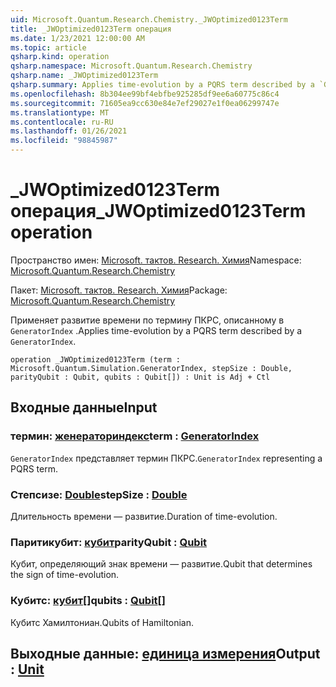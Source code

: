 ```yaml
---
uid: Microsoft.Quantum.Research.Chemistry._JWOptimized0123Term
title: _JWOptimized0123Term операция
ms.date: 1/23/2021 12:00:00 AM
ms.topic: article
qsharp.kind: operation
qsharp.namespace: Microsoft.Quantum.Research.Chemistry
qsharp.name: _JWOptimized0123Term
qsharp.summary: Applies time-evolution by a PQRS term described by a `GeneratorIndex`.
ms.openlocfilehash: 8b304ee99bf4ebfbe925285df9ee6a60775c86c4
ms.sourcegitcommit: 71605ea9cc630e84e7ef29027e1f0ea06299747e
ms.translationtype: MT
ms.contentlocale: ru-RU
ms.lasthandoff: 01/26/2021
ms.locfileid: "98845987"
---
```

# <a name="_jwoptimized0123term-operation"></a><span data-ttu-id="c6734-102">_JWOptimized0123Term операция</span><span class="sxs-lookup"><span data-stu-id="c6734-102">_JWOptimized0123Term operation</span></span>

<span data-ttu-id="c6734-103">Пространство имен: [Microsoft. тактов. Research. Химия](xref:Microsoft.Quantum.Research.Chemistry)</span><span class="sxs-lookup"><span data-stu-id="c6734-103">Namespace: [Microsoft.Quantum.Research.Chemistry](xref:Microsoft.Quantum.Research.Chemistry)</span></span>

<span data-ttu-id="c6734-104">Пакет: [Microsoft. тактов. Research. Химия](https://nuget.org/packages/Microsoft.Quantum.Research.Chemistry)</span><span class="sxs-lookup"><span data-stu-id="c6734-104">Package: [Microsoft.Quantum.Research.Chemistry](https://nuget.org/packages/Microsoft.Quantum.Research.Chemistry)</span></span>


<span data-ttu-id="c6734-105">Применяет развитие времени по термину ПКРС, описанному в `GeneratorIndex` .</span><span class="sxs-lookup"><span data-stu-id="c6734-105">Applies time-evolution by a PQRS term described by a `GeneratorIndex`.</span></span>

```qsharp
operation _JWOptimized0123Term (term : Microsoft.Quantum.Simulation.GeneratorIndex, stepSize : Double, parityQubit : Qubit, qubits : Qubit[]) : Unit is Adj + Ctl
```


## <a name="input"></a><span data-ttu-id="c6734-106">Входные данные</span><span class="sxs-lookup"><span data-stu-id="c6734-106">Input</span></span>

### <a name="term--generatorindex"></a><span data-ttu-id="c6734-107">термин: [женераториндекс](xref:Microsoft.Quantum.Simulation.GeneratorIndex)</span><span class="sxs-lookup"><span data-stu-id="c6734-107">term : [GeneratorIndex](xref:Microsoft.Quantum.Simulation.GeneratorIndex)</span></span>

<span data-ttu-id="c6734-108">`GeneratorIndex` представляет термин ПКРС.</span><span class="sxs-lookup"><span data-stu-id="c6734-108">`GeneratorIndex` representing a PQRS term.</span></span>


### <a name="stepsize--double"></a><span data-ttu-id="c6734-109">Степсизе: [Double](xref:microsoft.quantum.lang-ref.double)</span><span class="sxs-lookup"><span data-stu-id="c6734-109">stepSize : [Double](xref:microsoft.quantum.lang-ref.double)</span></span>

<span data-ttu-id="c6734-110">Длительность времени — развитие.</span><span class="sxs-lookup"><span data-stu-id="c6734-110">Duration of time-evolution.</span></span>


### <a name="parityqubit--qubit"></a><span data-ttu-id="c6734-111">Паритикубит: [кубит](xref:microsoft.quantum.lang-ref.qubit)</span><span class="sxs-lookup"><span data-stu-id="c6734-111">parityQubit : [Qubit](xref:microsoft.quantum.lang-ref.qubit)</span></span>

<span data-ttu-id="c6734-112">Кубит, определяющий знак времени — развитие.</span><span class="sxs-lookup"><span data-stu-id="c6734-112">Qubit that determines the sign of time-evolution.</span></span>


### <a name="qubits--qubit"></a><span data-ttu-id="c6734-113">Кубитс: [кубит](xref:microsoft.quantum.lang-ref.qubit)[]</span><span class="sxs-lookup"><span data-stu-id="c6734-113">qubits : [Qubit](xref:microsoft.quantum.lang-ref.qubit)[]</span></span>

<span data-ttu-id="c6734-114">Кубитс Хамилтониан.</span><span class="sxs-lookup"><span data-stu-id="c6734-114">Qubits of Hamiltonian.</span></span>



## <a name="output--unit"></a><span data-ttu-id="c6734-115">Выходные данные: [единица измерения](xref:microsoft.quantum.lang-ref.unit)</span><span class="sxs-lookup"><span data-stu-id="c6734-115">Output : [Unit](xref:microsoft.quantum.lang-ref.unit)</span></span>

